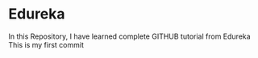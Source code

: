 # Edureka
In this Repository, I have learned complete GITHUB tutorial from Edureka
This is my first commit
